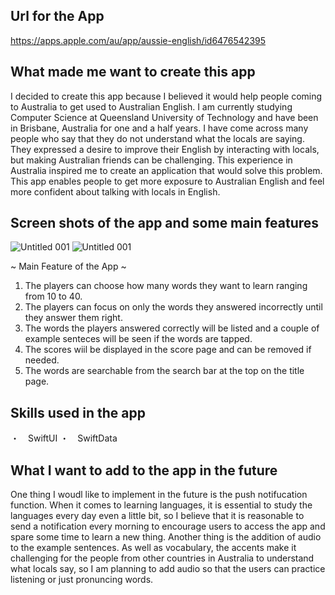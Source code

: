 ## Url for the App 
https://apps.apple.com/au/app/aussie-english/id6476542395

## What made me want to create this app

I decided to create this app because I believed it would help people coming to Australia to get used to Australian English. I am currently studying Computer Science at Queensland University of Technology and have been in Brisbane, Australia for one and a half years. I have come across many people who say that they do not understand what the locals are saying. They expressed a desire to improve their English by interacting with locals, but making Australian friends can be challenging. This experience in Australia inspired me to create an application that would solve this problem. This app enables people to get more exposure to Australian English and feel more confident about talking with locals in English. 
  
## Screen shots of the app and some main features
![Untitled 001](https://github.com/1923mitsuyu/Aussie-English/assets/132897038/94a205d2-9480-4349-8661-eae5414f60b7)
![Untitled 001](https://github.com/1923mitsuyu/Aussie-English/assets/132897038/0002c81b-2a5c-4409-94a7-071f50460bce)

~ Main Feature of the App ~ 
1. The players can choose how many words they want to learn ranging from 10 to 40.
2. The players can focus on only the words they answered incorrectly until they answer them right. 
3. The words the players answered correctly will be listed and a couple of example senteces will be seen if the words are tapped. 
4. The scores wiil be displayed in the score page and can be removed if needed. 
5. The words are searchable from the search bar at the top on the title page. 

## Skills used in the app

・　SwiftUI 
・　SwiftData

## What I want to add to the app in the future 
One thing I woudl like to implement in the future is the push notifucation function. When it comes to learning languages, it is essential to study the languages every day even a little bit, so I believe that it is reasonable to send a notification every morning to encourage users to access the app and spare some time to learn a new thing. Another thing is the addition of audio to the example sentences. As well as vocabulary, the accents make it challenging for the people from other countries in Australia to understand what locals say, so I am planning to add audio so that the users can practice listening or just pronuncing words. 



